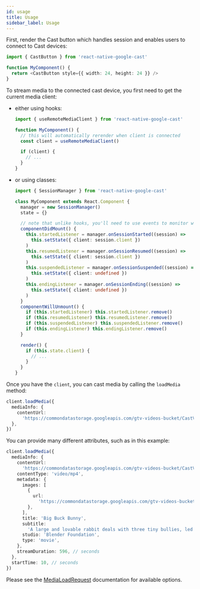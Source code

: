 ```yaml
---
id: usage
title: Usage
sidebar_label: Usage
---
```


First, render the Cast button which handles session and enables users to connect to Cast devices:

```ts
import { CastButton } from 'react-native-google-cast'

function MyComponent() {
  return <CastButton style={{ width: 24, height: 24 }} />
}
```

To stream media to the connected cast device, you first need to get the current media client:

- either using hooks:

  ```ts
  import { useRemoteMediaClient } from 'react-native-google-cast'

  function MyComponent() {
    // this will automatically rerender when client is connected
    const client = useRemoteMediaClient()

    if (client) {
      // ...
    }
  }
  ```

- or using classes:

  ```ts
  import { SessionManager } from 'react-native-google-cast'

  class MyComponent extends React.Component {
    manager = new SessionManager()
    state = {}

    // note that unlike hooks, you'll need to use events to monitor when the client is connected
    componentDidMount() {
      this.startedListener = manager.onSessionStarted((session) =>
        this.setState({ client: session.client })
      )
      this.resumedListener = manager.onSessionResumed((session) =>
        this.setState({ client: session.client })
      )
      this.suspendedListener = manager.onSessionSuspended((session) =>
        this.setState({ client: undefined })
      )
      this.endingListener = manager.onSessionEnding((session) =>
        this.setState({ client: undefined })
      )
    }
    componentWillUnmount() {
      if (this.startedListener) this.startedListener.remove()
      if (this.resumedListener) this.resumedListener.remove()
      if (this.suspendedListener) this.suspendedListener.remove()
      if (this.endingListener) this.endingListener.remove()
    }

    render() {
      if (this.state.client) {
        // ...
      }
    }
  }
  ```

Once you have the `client`, you can cast media by calling the `loadMedia` method:

```ts
client.loadMedia({
  mediaInfo: {
    contentUrl:
      'https://commondatastorage.googleapis.com/gtv-videos-bucket/CastVideos/mp4/BigBuckBunny.mp4',
  },
})
```

You can provide many different attributes, such as in this example:

```ts
client.loadMedia({
  mediaInfo: {
    contentUrl:
      'https://commondatastorage.googleapis.com/gtv-videos-bucket/CastVideos/mp4/BigBuckBunny.mp4',
    contentType: 'video/mp4',
    metadata: {
      images: [
        {
          url:
            'https://commondatastorage.googleapis.com/gtv-videos-bucket/CastVideos/images/480x270/BigBuckBunny.jpg',
        },
      ],
      title: 'Big Buck Bunny',
      subtitle:
        'A large and lovable rabbit deals with three tiny bullies, led by a flying squirrel, who are determined to squelch his happiness.',
      studio: 'Blender Foundation',
      type: 'movie',
    },
    streamDuration: 596, // seconds
  },
  startTime: 10, // seconds
})
```

Please see the [MediaLoadRequest](../api/interfaces/medialoadrequest) documentation for available options.
